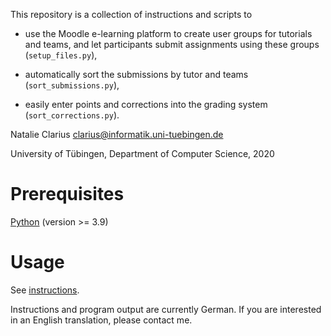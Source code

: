 This repository is a collection of instructions and scripts to

- use the Moodle e-learning platform to create user groups for tutorials and teams, and let participants submit assignments using these groups (`setup_files.py`),

- automatically sort the submissions by tutor and teams (`sort_submissions.py`),
- easily enter points and corrections into the grading system (`sort_corrections.py`).

Natalie Clarius <clarius@informatik.uni-tuebingen.de>

University of Tübingen, Department of Computer Science, 2020



# Prerequisites

[Python](https://www.python.org/downloads/) (version >= 3.9)



# Usage

See [instructions](https://github.com/nclarius/pyMoodle/blob/main/README.md).

Instructions and program output are currently German. If you are interested in an English translation, please contact me.


